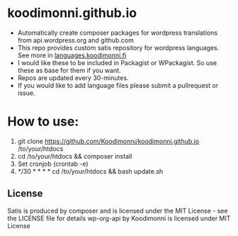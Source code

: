 koodimonni.github.io
=========================
- Automatically create composer packages for wordpress translations from api.wordpress.org and github.com
- This repo provides custom satis repository for wordpress languages. See more in [languages.koodimonni.fi](http://languages.koodimonni.fi)
- I would like these to be included in Packagist or WPackagist. So use these as base for them if you want.
- Repos are updated every 30-minutes.
- If you would like to add language files please submit a pullrequest or issue. 

How to use:
===========
1. git clone https://github.com/Koodimonni/koodimonni.github.io /to/your/htdocs
2. cd /to/your/htdocs && composer install
2. Set cronjob (crontab -e)
3. */30 * * * * cd /to/your/htdocs && bash update.sh

License
-------

Satis is produced by composer and is licensed under the MIT License - see the LICENSE file for details
wp-org-api by Koodimonni is licensed under MIT License